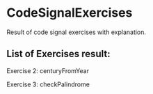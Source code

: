 # CodeSignalExercises
Result of code signal exercises with explanation.

## List of Exercises result:

Exercise 2: centuryFromYear

Exercise 3: checkPalindrome
